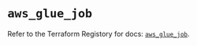 # `aws_glue_job`

Refer to the Terraform Registory for docs: [`aws_glue_job`](https://registry.terraform.io/providers/hashicorp/aws/4.64.0/docs/resources/glue_job).
